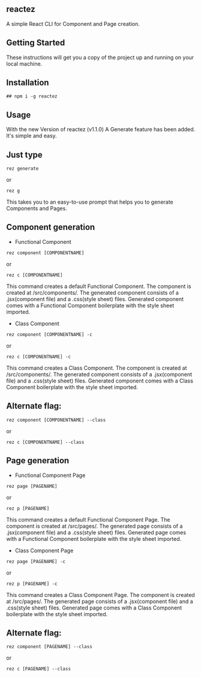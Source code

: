 ## reactez

A simple React CLI for Component and Page creation.

## Getting Started

These instructions will get you a copy of the project up and running on your local machine.

## Installation

```
## npm i -g reactez
```

## Usage

With the new Version of reactez (v1.1.0)
A Generate feature has been added.
It's simple and easy.

## Just type

```
rez generate
```

or

```
rez g
```

This takes you to an easy-to-use prompt that helps you to generate Components and Pages.

## Component generation

- Functional Component

```
rez component [COMPONENTNAME]
```

or

```
rez c [COMPONENTNAME]
```

This command creates a default Functional Component.
The component is created at /src/components/.
The generated component consists of a .jsx(component file) and a .css(style sheet) files.
Generated component comes with a Functional Component boilerplate with the style sheet imported.

- Class Component

```
rez component [COMPONENTNAME] -c
```

or

```
rez c [COMPONENTNAME] -c
```

This command creates a Class Component.
The component is created at /src/components/.
The generated component consists of a .jsx(component file) and a .css(style sheet) files.
Generated component comes with a Class Component boilerplate with the style sheet imported.

## Alternate flag:

```
rez component [COMPONENTNAME] --class
```

or

```
rez c [COMPONENTNAME] --class
```

## Page generation

- Functional Component Page

```
rez page [PAGENAME]
```

or

```
rez p [PAGENAME]
```

This command creates a default Functional Component Page.
The component is created at /src/pages/.
The generated page consists of a .jsx(component file) and a .css(style sheet) files.
Generated page comes with a Functional Component boilerplate with the style sheet imported.

- Class Component Page

```
rez page [PAGENAME] -c
```

or

```
rez p [PAGENAME] -c
```

This command creates a Class Component Page.
The component is created at /src/pages/.
The generated page consists of a .jsx(component file) and a .css(style sheet) files.
Generated page comes with a Class Component boilerplate with the style sheet imported.

## Alternate flag:

```
rez component [PAGENAME] --class
```

or

```
rez c [PAGENAME] --class
```
